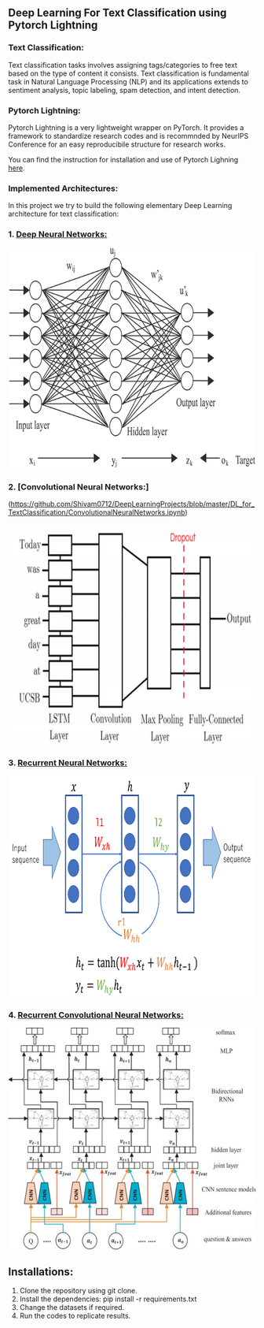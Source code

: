 
## Deep Learning For Text Classification using Pytorch Lightning

### Text Classification:

Text classification tasks involves assigning tags/categories to free text based on the type of content it consists. Text classification is fundamental task in Natural Language Processing (NLP) and its applications extends to sentiment analysis, topic labeling, spam detection, and intent detection.

### Pytorch Lightning:

Pytorch Lightning is a very lightweight wrapper on PyTorch. It provides a framework to standardize research codes and is recommnded by NeurIPS Conference for an easy reproducibile structure for research works.

You can find the instruction for installation and use of Pytorch Lighning [here](https://github.com/williamFalcon/pytorch-lightning).

### Implemented Architectures:
 In this project we try to build the following elementary Deep Learning architecture for text classification:

### 1. [Deep Neural Networks:](https://github.com/Shivam0712/DeepLearningProjects/blob/master/DL_for_TextClassification/DeepNeuralNetworks.ipynb)

<img src="https://github.com/Shivam0712/DeepLearningProjects/blob/master/DL_for_TextClassification/images/DNN_head.png" width="600" height="450">

### 2. [Convolutional Neural Networks:]
(https://github.com/Shivam0712/DeepLearningProjects/blob/master/DL_for_TextClassification/ConvolutionalNeuralNetworks.ipynb)

<img src="https://github.com/Shivam0712/DeepLearningProjects/blob/master/DL_for_TextClassification/images/CNN_head.png" width="600" height="450">

### 3. [Recurrent Neural Networks:](https://github.com/Shivam0712/DeepLearningProjects/blob/master/DL_for_TextClassification/RecurrentNeuralNetwork.ipynb)
<img src="https://github.com/Shivam0712/DeepLearningProjects/blob/master/DL_for_TextClassification/images/RNN_head.png" width="600" height="450">

### 4. [Recurrent Convolutional Neural Networks:](https://github.com/Shivam0712/DeepLearningProjects/blob/master/DL_for_TextClassification/RecurrentConvolutionalNeuralNetwork.ipynb)
<img src="https://github.com/Shivam0712/DeepLearningProjects/blob/master/DL_for_TextClassification/images/RCNN_Head.jpg" width="600" height="450">

## Installations:
1. Clone the repository using git clone.
2. Install the dependencies: pip install -r requirements.txt
3. Change the datasets if required.
4. Run the codes to replicate results.



